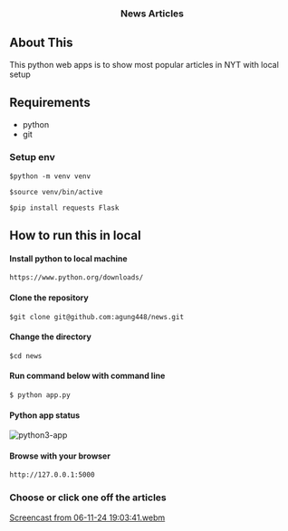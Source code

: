  <h3 align="center">News Articles</h3>

## About This 
This python web apps is to show most popular articles in NYT with local setup
## Requirements
   - python
   - git
### Setup env 
```
$python -m venv venv 
```
``` 
$source venv/bin/active 
``` 
```
$pip install requests Flask
```

## How to run this in  local
#### Install python to local machine
```
https://www.python.org/downloads/
```
#### Clone the repository
``` 
$git clone git@github.com:agung448/news.git
```
#### Change the directory
``` 
$cd news
```
#### Run command below with command line
``` 
$ python app.py
```
#### Python app status
![python3-app](https://github.com/user-attachments/assets/aeacd446-eaba-4da2-b0ab-0671dd1e0642)

#### Browse with your browser
```  
http://127.0.0.1:5000
```

### Choose or click one off the articles

[Screencast from 06-11-24 19:03:41.webm](https://github.com/user-attachments/assets/2eef1e4e-c6d4-454c-a475-bd160697441b) 